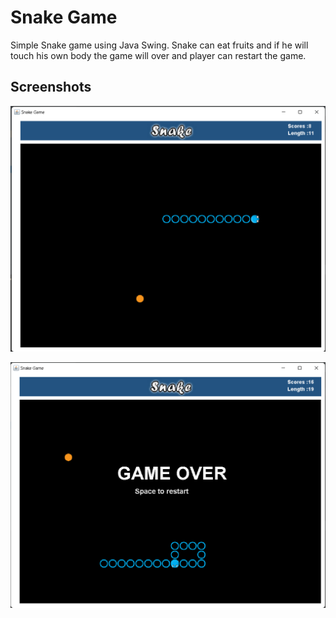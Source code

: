 # Snake Game
Simple Snake game using Java Swing. Snake can eat fruits and if he will touch his own body the game will over and player can restart the game. 



## Screenshots

![Gameplay](https://github.com/yash1307-cse/Snake-Game/blob/master/preview/snake_game.png)

![Game Over](https://github.com/yash1307-cse/Snake-Game/blob/master/preview/game_over.png)
